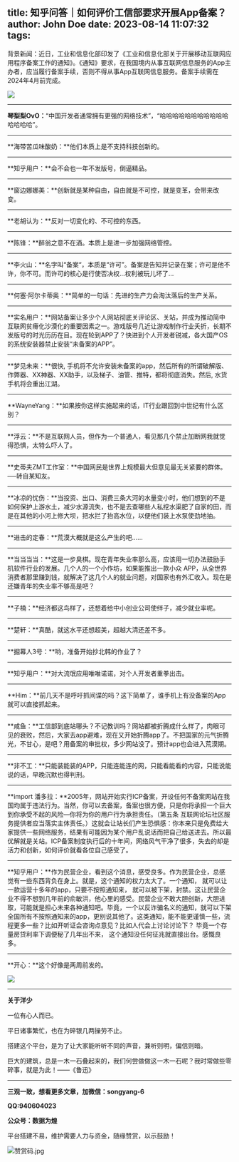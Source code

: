 title: 知乎问答｜如何评价工信部要求开展App备案？
author: John Doe
date: 2023-08-14 11:07:32
tags:
---
背景新闻：近日，<!--more-->工业和信息化部印发了《工业和信息化部关于开展移动互联网应用程序备案工作的通知》。《通知》要求，在我国境内从事互联网信息服务的App主办者，应当履行备案手续，否则不得从事App互联网信息服务。备案手续需在2024年4月前完成。

![](/images/20230814001.png)
- - -
**琴梨梨OvO：**“中国开发者通常拥有更强的网络技术”，“哈哈哈哈哈哈哈哈哈哈哈哈哈哈哈”。
- - -
**海带苦瓜味酸奶：**他们本质上是不支持科技创新的。
- - -
**知乎用户：**会不会也一年不发版号，倒逼精品。
- - -
**窗边娜娜美：**创新就是某种自由，自由就是不可控，就是变革，会带来改变。
- - -
**老胡认为：**反对一切变化的、不可控的东西。
- - -
**陈锋：**醉翁之意不在酒。本质上是进一步加强网络管控。
- - -
**李火山：**名字叫“备案“，本质是“许可”。备案是告知并记录在案；许可是他不许，你不可。而许可的核心是行使否决权…权利被玩儿坏了…
- - -
**何塞·阿尔卡蒂奥：**简单的一句话：先进的生产力会淘汰落后的生产关系。
- - -
**实名用户：**网站备案让多少个人网站彻底关评论区、关站，并成为推动简中互联网贫瘠化沙漠化的重要因素之一。游戏版号几近让游戏制作行业夭折，长期不发版号的时光历历在目。现在轮到APP了？快进到个人开发者锐减，各大国产OS的系统安装器禁止安装“未备案的APP”。
- - -
**梦见未来：**很快, 手机将不允许安装未备案的app，然后所有的所谓破解版、作弊器、XX神器、XX助手，以及梯子、油管、推特，都将彻底消失。然后, 水货手机将会重出江湖。
- - -
**WayneYang：**如果按你这样实施起来的话，IT行业跟回到中世纪有什么区别？
- - -
**浮云：**不是互联网人员，但作为一个普通人，看见那几个禁止加断网我就觉得恐惧，太特么吓人了。
- - -
**史蒂夫ZMT工作室：**中国网民是世界上规模最大但意见最无关紧要的群体。 ──转自某知友。
- - -
**冰凉的忧伤：**当投资、出口、消费三条大河的水量变小时，他们想到的不是如何保护上游水土，减少水源流失，也不是去查哪些人私挖水渠肥了自家的田，而是在其他的小河上修大坝，把水拦了抬高水位，以便他们装上水泵使劲地抽。
- - -
**进击的定春：**荒漠大概就是这么产生的吧……
- - -
**当当当当：**这是一步臭棋。现在青年失业率那么高，应该用一切办法鼓励手机软件行业的发展。几个人的一个小作坊，如果能推出一款小众 APP，从全世界消费者那里赚到钱，就解决了这几个人的就业问题，对国家也有外汇收入。现在是还嫌青年的失业率不够高是吧？
- - -
**子楠：**经济都这鸟样了，还想着给中小创业公司使绊子，减少就业率呢。
- - -
**楚轩：**真酷，就这水平还想超美，超越大清还差不多。
- - -
**掘幕人3号：**哟，准备开始抄北韩的作业了？
- - -
**知乎用户：**对大流氓应用唯唯诺诺，对个人开发者重拳出击。
- - -
**Him：**前几天不是呼吁抓间谍的吗？这下简单了，谁手机上有没备案的App就可以直接抓起来。
- - -
**咸鱼：**工信部到底站哪头？不记教训吗？网站都被折腾成什么样了，肉眼可见的衰败，然后，大家去app避难，现在又开始折腾app了。不把国家的元气折腾光，不甘心，是吧？用备案的审批权，多少网站没了。预计app也会进入荒漠期。
- - -
**非不工：**只能装能装的APP，只能连能连的网，只能看能看的内容，只能说能说的话，早晚沉默也得判刑。
- - -
**import 潘多拉：**2005年，网站开始实行ICP备案，开设任何不备案网站在我国均属于违法行为。当然，你可以去备案，备案也很方便，只是你将承担一个巨大到你承受不起的风险—你将为你的用户行为承担责任。（第五条 互联网论坛社区服务提供者应当落实主体责任。）这就会让站长们产生恐惧感：你本来只是免费给大家提供一些网络服务，结果有可能因为某个用户乱说话而把自己给送进去。所以最优解就是关站。ICP备案制度执行后的十年间，网络风气干净了很多，失去的却是活力和创新，如何评价就看各位自己感受了。
- - -
**知乎用户：**作为民营企业，看到这个消息，感受良多。作为民营企业，总感觉有一些东西背负在身上。就是，这个通知的权力太大了。一个通知， 就可以让一款运营十多年的app，只要不按照通知来， 就可以被下架，封禁。这让民营企业不得不想到几年前的俞敏洪，他心里的感受。民营企业不敢大胆创新，大胆进取，可能就是担心未来各种通知吧。毕竟，一个以反诈骗名义的通知，就可以下架全国所有不按照通知来的app，更别说其他了。这类通知，能不能更谨慎一些，流程更多一些？比如开听证会咨询点意见？比如人代会上讨论讨论下？ 毕竟一个存量房贷利率下调便秘了几年出不来， 这个通知没任何征兆就直接出台。感慨良多。
- - -
**开心：**这个好像是两周前发的。

![](/images/20230814002.png)
- - -
**关于洋少**

一位有心人而已。

平日诸事繁忙，也在为碎银几两操劳不止。

搭建这个平台，是为了让大家能听听不同的声音，兼听则明，偏信则暗。

巨大的建筑，总是一木一石叠起来的，我们何尝做做这一木一石呢？我时常做些零碎事，就是为此！——《鲁迅》

---

**三观一致，想看更多文章，加微信：songyang-6**

**QQ:940604023**

**公众号：数据为煌** 

平台搭建不易，维护需要人力与资金，随缘赞赏，以示鼓励！

![赞赏码.jpg](/images/zanshang.jpg)